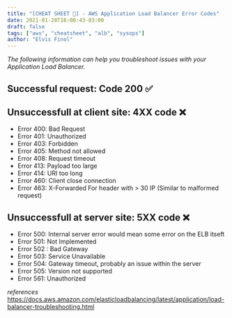 ```yaml
---
title: "[CHEAT SHEET 📒] - AWS Application Load Balancer Error Codes"
date: 2021-01-28T16:00:43-03:00
draft: false
tags: ["aws", "cheatsheet", "alb", "sysops"]
author: "Elvis Finol"
---
```


*The following information can help you troubleshoot issues with your Application Load Balancer.*

## Successful request: Code 200 ✅

## Unsuccessfull at client site: 4XX code ❌

- Error 400: Bad Request
- Error 401: Unauthorized
- Error 403: Forbidden
- Error 405: Method not allowed
- Error 408: Request timeout
- Error 413: Payload too large
- Error 414: URI too long
- Error 460: Client close connection
- Error 463: X-Forwarded For header with > 30 IP (Similar to malformed request)

## Unsuccessfull at server site: 5XX code ❌

- Error 500: Internal server error would mean some error on the ELB itseft
- Error 501: Not Implemented
- Error 502 : Bad Gateway
- Error 503: Service Unavailable 
- Error 504: Gateway timeout, probably an issue within the server
- Error 505: Version not supported
- Error 561: Unauthorized

*references*
https://docs.aws.amazon.com/elasticloadbalancing/latest/application/load-balancer-troubleshooting.html
